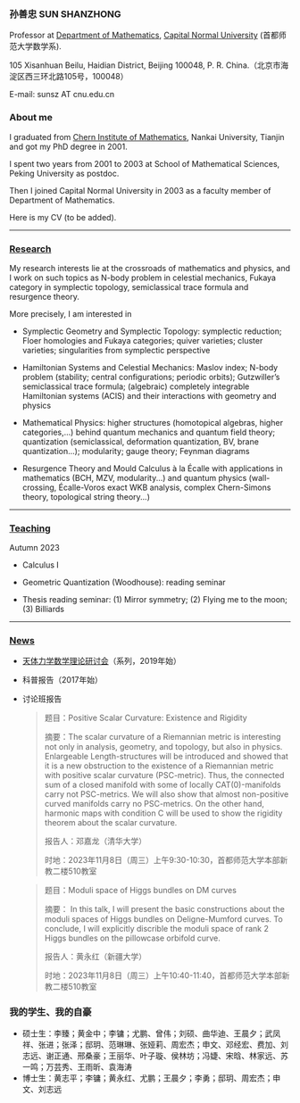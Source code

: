 ### 孙善忠 SUN SHANZHONG

Professor at [Department of Mathematics](https://math.cnu.edu.cn/), [Capital Normal University](https://cnu.edu.cn/) (首都师范大学数学系).

105 Xisanhuan Beilu, Haidian District, Beijing 100048, P. R. China.（北京市海淀区西三环北路105号，100048）

E-mail: sunsz AT cnu.edu.cn

### About me

I graduated from [Chern Institute of Mathematics](http://www.cim.nankai.edu.cn), Nankai University, Tianjin and got my PhD degree in 2001.

I spent two years from 2001 to 2003 at School of Mathematical Sciences, Peking University as postdoc.

Then I joined Capital Normal University in 2003 as a faculty member of Department of Mathematics.

Here is my CV (to be added).

---------


### [Research](https://shanzhong-sun.github.io/ShanzhongSUN/research)


My research interests lie at the crossroads of mathematics and physics, and I work on such topics as N-body problem in celestial mechanics, Fukaya category in symplectic topology, semiclassical trace formula and resurgence theory. 

More precisely, I am interested in 

* Symplectic Geometry and Symplectic Topology: symplectic reduction; Floer homologies and Fukaya categories; quiver varieties; cluster varieties; singularities from symplectic perspective

* Hamiltonian Systems and Celestial Mechanics: Maslov index; N-body problem (stability; central configurations; periodic orbits); Gutzwiller’s semiclassical trace formula; (algebraic) completely integrable Hamiltonian systems (ACIS) and their interactions with geometry and physics
 
* Mathematical Physics: higher structures (homotopical algebras, higher categories,...) behind quantum mechanics and quantum field theory; quantization (semiclassical, deformation quantization, BV, brane quantization...); modularity; gauge theory; Feynman diagrams  

* Resurgence Theory and Mould Calculus à la Écalle with applications in mathematics (BCH, MZV, modularity...) and quantum physics (wall-crossing, Écalle-Voros exact WKB analysis, complex Chern-Simons theory, topological string theory...)

---------

### [Teaching](https://shanzhong-sun.github.io/ShanzhongSUN/teaching)

Autumn 2023

* Calculus I

* Geometric Quantization (Woodhouse): reading seminar

* Thesis reading seminar: (1) Mirror symmetry; (2) Flying me to the moon; (3) Billiards

---------
### [News](https://shanzhong-sun.github.io/ShanzhongSUN/event)

* [天体力学数学理论研讨会](https://mathcelemech.github.io/conference/)（系列，2019年始）

* 科普报告（2017年始）

* 讨论班报告

    > 题目：Positive Scalar Curvature: Existence and Rigidity
    > 
    > 摘要：The scalar curvature of a Riemannian metric is interesting not only in analysis, geometry, and topology, but also in physics. Enlargeable Length-structures will be introduced and showed that it is a new obstruction to the existence of a Riemannian metric with positive scalar curvature (PSC-metric). Thus, the connected sum of a closed manifold with some of locally CAT(0)-manifolds carry not PSC-metrics. We will also show that almost non-positive curved manifolds carry no PSC-metrics.  On the other hand, harmonic maps with condition C will be used to show the rigidity theorem about the scalar curvature. 
    > 
    > 报告人：邓嘉龙（清华大学）
    > 
    > 时地：2023年11月8日（周三）上午9:30-10:30，首都师范大学本部新教二楼510教室

    > 题目：Moduli space of Higgs bundles on DM curves
    > 
    > 摘要： In this talk, I will present the basic constructions about the moduli spaces of Higgs bundles on Deligne-Mumford curves. To conclude, I will explicitly discrible the moduli space of rank 2 Higgs bundles on the pillowcase orbifold curve.
    > 
    > 报告人：黄永红（新疆大学）
    > 
    > 时地：2023年11月8日（周三）上午10:40-11:40，首都师范大学本部新教二楼510教室


### 我的学生、我的自豪

* 硕士生：李臻；黄金中；李镛；尤鹏、曾伟；刘硕、曲华迪、王晨夕；武凤祥、张进；张泽；邸玥、范琳琳、张娅莉、周宏杰；申文、邓经宏、费加、刘志远、谢正通、邢桑豪；王丽华、叶子璇、侯林坊；冯婕、宋晗、林家远、苏一鸣；万芸秀、王雨昕、袁海涛
* 博士生：黄志平；李镛；黄永红、尤鹏；王晨夕；李勇；邸玥、周宏杰；申文、刘志远

